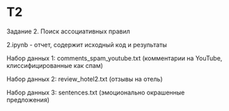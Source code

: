 # T2

Задание 2. Поиск ассоциативных правил

2.ipynb - отчет, содержит исходный код и результаты

Набор данных 1: comments_spam_youtube.txt (комментарии на YouTube, клиссифицированные как спам)

Набор данных 2: review_hotel2.txt (отзывы на отель)

Набор данных 3: sentences.txt (эмоционально окрашенные предложения)
